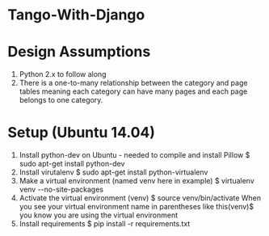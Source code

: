 Tango-With-Django
=================

# Design Assumptions
1. Python 2.x to follow along 
2. There is a one-to-many relationship between the category and page tables meaning each category can have many pages and each page belongs to one category.

# Setup (Ubuntu 14.04)
1. Install python-dev on Ubuntu - needed to compile and install Pillow
    $ sudo apt-get install python-dev
2. Install virutalenv
    $ sudo apt-get install python-virtualenv
3. Make a virtual environment (named venv here in example)
    $ virtualenv venv --no-site-packages
4. Activate the virtual environment (venv)
    $ source venv/bin/activate
      When you see your virtual environment name in parentheses like this(venv)$ you know you are using the virtual environment    
5. Install requirements
    $ pip install -r requirements.txt    
